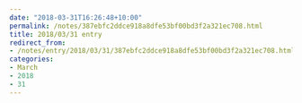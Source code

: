 ```yaml
---
date: "2018-03-31T16:26:48+10:00"
permalink: /notes/387ebfc2ddce918a8dfe53bf00bd3f2a321ec708.html
title: 2018/03/31 entry
redirect_from:
- /notes/entry/2018/03/31/387ebfc2ddce918a8dfe53bf00bd3f2a321ec708.html
categories:
- March
- 2018
- 31
---
```

